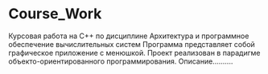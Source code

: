 # Course_Work
Курсовая работа на C++ по дисциплине Архитектура и программное обеспечение вычислительных систем
Программа представляет собой графическое приложение с менюшкой. Проект реализован в парадигме объекто-ориентированного программирования.
Описание..........
